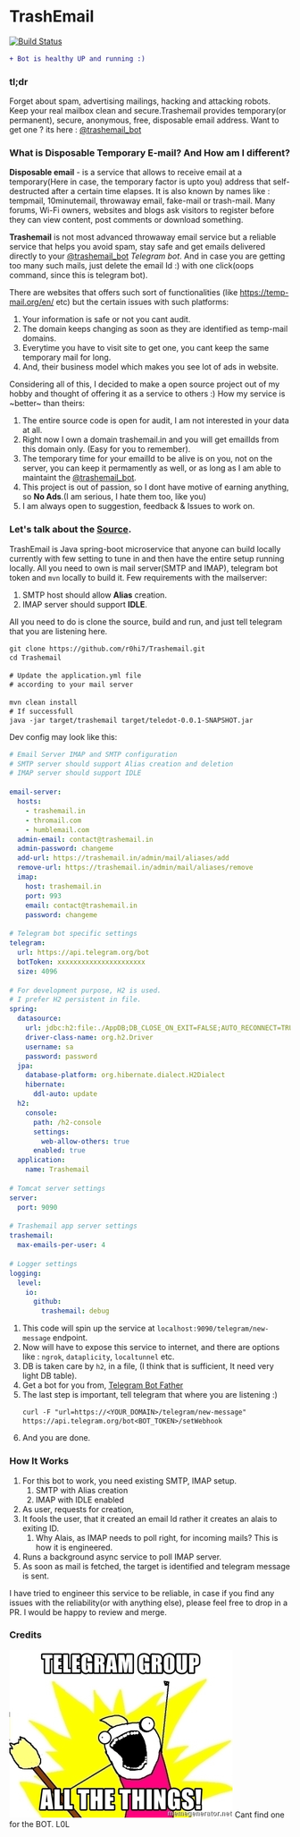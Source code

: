 # TrashEmail 
[![Build Status](https://travis-ci.org/r0hi7/Trashemail.svg?branch=master)](https://travis-ci.org/r0hi7/Trashemail)

```diff
+ Bot is healthy UP and running :)
```

### tl;dr
Forget about spam, advertising mailings, hacking and attacking robots. Keep your real mailbox clean and secure.Trashemail provides temporary(or permanent), secure, anonymous, free, disposable email address. Want to get one ? its here : [@trashemail_bot](https://t.me/trashemail_bot)

### What is Disposable Temporary E-mail? And How am I different?
**Disposable email** - is a service that allows to receive email at a temporary(Here in case, the temporary factor is upto you) address that self-destructed after a certain time elapses. It is also known by names like : tempmail, 10minutemail, throwaway email, fake-mail or trash-mail. Many forums, Wi-Fi owners, websites and blogs ask visitors to register before they can view content, post comments or download something. 

**Trashemail** is not most advanced throwaway email service but a reliable service that helps you avoid spam, stay safe and get emails delivered directly to your [@trashemail_bot](https://t.me/trashemail_bot) *Telegram bot*. And in case you are getting too many such mails, just delete the email Id :) with one click(oops command, since this is telegram bot).

There are websites that offers such sort of functionalities (like https://temp-mail.org/en/ etc) but the certain issues with such platforms:
1. Your information is safe or not you cant audit.
2. The domain keeps changing as soon as they are identified as temp-mail domains.
3. Everytime you have to visit site to get one, you cant keep the same temporary mail for long.
4. And, their business model which makes you see lot of ads in website.

Considering all of this, I decided to make a open source project out of my hobby and thought of offering it as a service to others :)
How my service is ~better~ than theirs:
1. The entire source code is open for audit, I am not interested in your data at all.
2. Right now I own a domain trashemail.in and you will get emailIds from this domain only. (Easy for you to remember).
3. The temporary time for your emailId to be alive is on you, not on the server, you can keep it permamently as well, or as long as I am able to maintaint the [@trashemail_bot](https://t.me/trashemail_bot).
4. This project is out of passion, so I dont have motive of earning anything, so **No Ads**.(I am serious, I hate them too, like you)
5. I am always open to suggestion, feedback & Issues to work on.
 

### Let's talk about the [Source](https://github.com/r0hi7/Trashemail).
TrashEmail is Java spring-boot microservice that anyone can build locally currently with few setting to tune in and then have the entire setup running locally.
 All you need to own is mail server(SMTP and IMAP), telegram bot token and `mvn` locally to build it.
 Few requirements with the mailserver:
 1. SMTP host should allow **Alias** creation.
 2. IMAP server should support **IDLE**.

All you need to do is clone the source, build and run, and just tell telegram that you are listening here.
```shell script
git clone https://github.com/r0hi7/Trashemail.git
cd Trashemail

# Update the application.yml file
# according to your mail server

mvn clean install
# If successfull
java -jar target/trashemail target/teledot-0.0.1-SNAPSHOT.jar
```
Dev config may look like this:
```yaml
# Email Server IMAP and SMTP configuration
# SMTP server should support Alias creation and deletion
# IMAP server should support IDLE

email-server:
  hosts:
    - trashemail.in
    - thromail.com
    - humblemail.com
  admin-email: contact@trashemail.in
  admin-password: changeme
  add-url: https://trashemail.in/admin/mail/aliases/add
  remove-url: https://trashemail.in/admin/mail/aliases/remove
  imap:
    host: trashemail.in
    port: 993
    email: contact@trashemail.in
    password: changeme

# Telegram bot specific settings
telegram:
  url: https://api.telegram.org/bot
  botToken: xxxxxxxxxxxxxxxxxxxxxx
  size: 4096

# For development purpose, H2 is used.
# I prefer H2 persistent in file.
spring:
  datasource:
    url: jdbc:h2:file:./AppDB;DB_CLOSE_ON_EXIT=FALSE;AUTO_RECONNECT=TRUE
    driver-class-name: org.h2.Driver
    username: sa
    password: password
  jpa:
    database-platform: org.hibernate.dialect.H2Dialect
    hibernate:
      ddl-auto: update
  h2:
    console:
      path: /h2-console
      settings:
        web-allow-others: true
      enabled: true
  application:
    name: Trashemail

# Tomcat server settings
server:
  port: 9090

# Trashemail app server settings
trashemail:
  max-emails-per-user: 4

# Logger settings
logging:
  level:
    io:
      github:
        trashemail: debug
```

1. This code will spin up the service at `localhost:9090/telegram/new-message` endpoint.
2. Now will have to expose this service to internet, and there are options like : `ngrok`, `dataplicity`, `localtunnel` etc.
3. DB is taken care by `h2`, in a file, (I think that is sufficient, It need very light DB table).
4. Get a bot for you from, [Telegram Bot Father](https://telegram.me/BotFather)
5. The last step is important, tell telegram that where you are listening :)
    ```shell script
    curl -F "url=https://<YOUR_DOMAIN>/telegram/new-message" https://api.telegram.org/bot<BOT_TOKEN>/setWebhook
    ```
6. And you are done.

### How It Works
1. For this bot to work, you need existing SMTP, IMAP setup.
    1. SMTP with Alias creation
    2. IMAP with IDLE enabled
3. As user, requests for creation,
2. It fools the user, that it created an email Id rather it creates an alais to exiting ID.
    1. Why Alais, as IMAP needs to poll right, for incoming mails? This is how it is engineered.
3. Runs a background async service to poll IMAP server.
4. As soon as mail is fetched, the target is identified and telegram message is sent.

I have tried to engineer this service to be reliable, in case if you find any issues with the reliability(or with anything else), please feel free to drop in a PR. I would be happy to review and merge.


### Credits
![TelegramAllTheThings](./telegram-group-all-the-things.jpg)
Cant find one for the BOT. L0L

